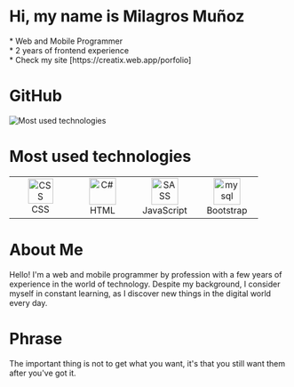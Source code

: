 <h1> Hi, my name is Milagros Muñoz</h1>
</hr>
* Web and Mobile Programmer </br>
* 2 years of frontend experience </br>
* Check my site [https://creatix.web.app/porfolio]

<h1>GitHub</h1> 
</hr>
<img src="https://github-readme-stats.vercel.app/api?username=MilagrosMunoz" alt="Most used technologies">

<h1>Most used technologies</h1> 
</hr>
<table>
  <tr>
        <td align="center" width="96">
          <img src="https://cdn.jsdelivr.net/gh/devicons/devicon/icons/css3/css3-original.svg" width="45" height="45" alt="CSS" />
          <br>CSS
        </td>
        <td align="center" width="96">
          <img src="https://cdn.jsdelivr.net/gh/devicons/devicon/icons/html5/html5-original.svg" width="48" height="48" alt="C#" />
          <br>HTML
      </td>
       <td align="center" width="96">
          <img src="https://cdn.jsdelivr.net/gh/devicons/devicon/icons/javascript/javascript-original.svg" width="48" height="48" alt="SASS" />
          <br>JavaScript
       </td>
       <td align="center" width="96">
          <img src="https://cdn.jsdelivr.net/gh/devicons/devicon/icons/javascript/bootstrap-original.svg" width="48" height="48" alt="mysql" />
          <br>Bootstrap
       </td>
  </tr> 
</table>

<h1>About Me</h1> 
</hr>

<p>Hello! I'm a web and mobile programmer by profession with a few years of experience in the world of technology. Despite my background, I consider myself in constant learning, as I discover new things in the digital world every day.</p>

<h1>Phrase</h1> 
</hr>
<p>The important thing is not to get what you want, it's that you still want them after you've got it.</p>
